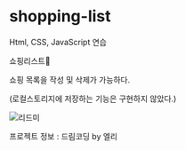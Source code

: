 # shopping-list

Html, CSS, JavaScript 연습

쇼핑리스트📑


쇼핑 목록을 작성 및 삭제가 가능하다.

(로컬스토리지에 저장하는 기능은 구현하지 않았다.)

![리드미](https://user-images.githubusercontent.com/67947887/90142773-c0b40b80-ddb7-11ea-8d0c-50f02e220fce.png)


프로젝트 정보 : 드림코딩 by 엘리
